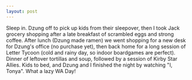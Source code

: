 ```yaml
---
layout: post
---
```


Sleep in. Dzung off to pick up kids from their sleepover, then I took Jack
grocery shopping after a late breakfast of scrambled eggs and strong coffee.
After lunch (Dzung made ramen) we went shopping for a new desk for Dzung's
office (no purchase yet), then back home for a long session of Letter Tycoon
(cold and rainy day, so indoor boardgames are perfect). Dinner of leftover
tortillas and soup, followed by a session of Kirby Star Allies. Kids to bed, and
Dzung and I finished the night by watching "I, Tonya". What a lazy WA Day!
